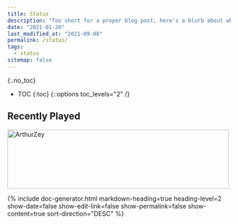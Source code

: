 ```yaml
---
title: Status
description: "Too short for a proper blog post, here's a blurb about what's going on with me right now."
date: "2021-01-20"
last_modified_at: "2021-09-08"
permalink: /status/
tags:
  - status
sitemap: false
---
```


{:.no_toc}
* TOC
{:toc}
{::options toc_levels="2" /}

## Recently Played
<a target="_blank" href="https://trakt.tv/users/arthurzey/history"><img width="500" height="133" alt="ArthurZey" src="https://widgets.trakt.tv/users/cc29f55462147169c2d76ef850a0f94b/watched/banner@2x.jpg" /></a>

{% include doc-generator.html markdown-heading=true heading-level=2 show-date=false show-edit-link=false show-permalink=false show-content=true sort-direction="DESC" %}
